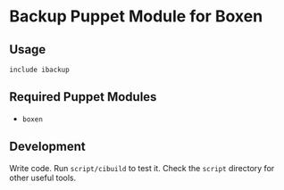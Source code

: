 # Backup Puppet Module for Boxen

## Usage

```puppet
include ibackup
```

## Required Puppet Modules

* `boxen`

## Development

Write code. Run `script/cibuild` to test it. Check the `script`
directory for other useful tools.
